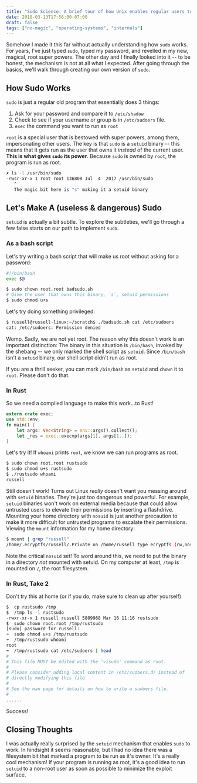 ```yaml
---
title: "Sudo Science: A brief tour of how Unix enables regular users to gain super (user) powers"
date: 2018-03-13T17:56:00-07:00
draft: false
tags: ["no-magic", "operating-systems", "internals"]
---
```

Somehow I made it this far without actually understanding how `sudo` works. For years, I've just typed `sudo`, typed my password, and revelled in my new, magical, root super powers. The other day and I finally looked into it -- to be honest, the mechanism is not at all what I expected. After going through the basics, we'll walk through creating our own version of `sudo`.

## How Sudo Works
`sudo` is just a regular old program that essentially does 3 things:

1. Ask for your password and compare it to `/etc/shadow`
2. Check to see if your username or group is in `/etc/sudoers` file.
3. `exec` the command you want to run as `root`

`root` is a special user that is bestowed with super powers, among them, impersonating other users.
The key is that `sudo` is a `setuid` binary -- this means that it gets run as the user that owns it _instead_ of the current user. **This is what gives `sudo` its power**. Because `sudo` is owned by `root`, the program is run as root.

```bash
✗ ls -l /usr/bin/sudo
-rwsr-xr-x 1 root root 136808 Jul  4  2017 /usr/bin/sudo
   ^
   The magic bit here is "s" making it a setuid binary
```

## Let's Make A (useless & dangerous) Sudo
`setuid` is actually a bit subtle. To explore the subtleties, we'll go through a few false starts on our path to implement `sudo`.

### As a bash script
Let's try writing a bash script that will make us root without asking for a password:
```bash
#!/bin/bash
exec $@
```
```bash
$ sudo chown root.root badsudo.sh
# Give the user that owns this binary, `s`, setuid permissions
$ sudo chmod u+s
```

Let's try doing something privileged:
```bash
$ russell@russell-linux:~/scratch$ ./badsudo.sh cat /etc/sudoers
cat: /etc/sudoers: Permission denied
```
Womp. Sadly, we are not yet root. The reason why this doesn't work is an important distinction: The binary in this situation is `/bin/bash`, invoked by the shebang -- we only marked the shell script as `setuid`. Since `/bin/bash` isn't a `setuid` binary, our shell script didn't run as root.

If you are a thrill seeker, you can mark `/bin/bash` as `setuid` and `chown` it to `root`. Please don't do that.

### In Rust
So we need a compiled language to make this work...to Rust!
```rust
extern crate exec;
use std::env;
fn main() {
    let args: Vec<String> = env::args().collect();
    let _res = exec::execvp(args[1], args[1..]);
}
```

Let's try it! If `whoami` prints `root`, we know we can run programs as root.
```bash
$ sudo chown root.root rustsudo
$ sudo chmod u+s rustsudo
$ ./rustsudo whoami
russell
```
Still doesn't work! Turns out Linux _really_ doesn't want you messing around with `setuid` binaries. They're just too dangerous and powerful. For example, `setuid` binaries won't work on external media because that could allow untrusted users to elevate their permissions by inserting a flashdrive. Mounting your home directory with `nosuid` is just another precaution to make it more difficult for untrusted programs to escalate their permissions.   Viewing the `mount` information for my home directory:
```bash
$ mount | grep "russell"
/home/.ecryptfs/russell/.Private on /home/russell type ecryptfs (rw,nosuid,nodev,...)
```
Note the critical `nosuid` set! To word around this, we need to put the binary in a directory _not_ mounted with setuid. On my computer at least, `/tmp` is mounted on `/`, the root filesystem. 

### In Rust, Take 2
Don't try this at home (or if you do, make sure to clean up after yourself)
```bash
$  cp rustsudo /tmp 
$  /tmp ls -l rustsudo 
-rwxr-xr-x 1 russell russell 5809968 Mar 16 11:16 rustsudo
$  sudo chown root.root /tmp/rustsudo 
[sudo] password for russell: 
➜  sudo chmod u+s /tmp/rustsudo 
➜  /tmp/rustsudo whoami
root
➜  /tmp/rustsudo cat /etc/sudoers | head
#
# This file MUST be edited with the 'visudo' command as root.
#
# Please consider adding local content in /etc/sudoers.d/ instead of
# directly modifying this file.
#
# See the man page for details on how to write a sudoers file.
#
......
```
Success!

## Closing Thoughts
I was actually really surprised by the `setuid` mechanism that enables `sudo` to work. In hindsight it seems reasonable, but I had no idea there was a filesystem bit that marked a program to be run as it's owner. It's a really cool mechanism! If your program is running as root, it's a good idea to run `setuid` to a non-root user as soon as possible to minimize the exploit surface.
